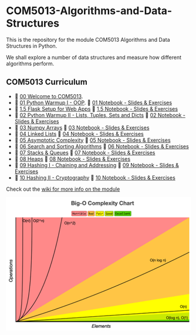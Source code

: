 # COM5013-Algorithms-and-Data-Structures
This is the repository for the module COM5013 Algorithms and Data Structures in Python.

We shall explore a number of data structures and measure how different algorithms perform.

## COM5013 Curriculum 
* 🎥 [00 Welcome to COM5013](https://youtu.be/g0u1S87g4_w).  
* 🎥 [01 Python Warmup I - OOP](https://youtu.be/Kl7fp7k4jPE?si=twyQjh9m-sXXNRuG). 📝 [01 Notebook - Slides & Exercises](https://github.com/NicholasDay1992/COM5013-Algorithms-and-Data-Structures/blob/main/01%20Python%20Warmup/01%20Python%20Basics%20to%20OOP.ipynb)   
* 🎥 [1.5 Flask Setup for Web Apps](https://youtu.be/JWb-m8rSND0) 📝 [1.5 Notebook - Slides & Exercises](https://github.com/NicholasDay1992/COM5013-Algorithms-and-Data-Structures/blob/main/01%20Python%20Warmup/01%20Python%20Flask.ipynb)  
* 🎥 [02 Python Warmup II - Lists, Tuples, Sets and Dicts](https://youtu.be/S716xMF15Ec) 📝 [02 Notebook - Slides & Exercises](https://github.com/NicholasDay1992/COM5013-Algorithms-and-Data-Structures/blob/main/02%20Python%20Lists%2C%20Tuples%2C%20Sets%2C%20Dicts/02%20Python%20Data%20Structures.ipynb) 
* 🎥 [03 Numpy Arrays](https://youtu.be/bSMg7RFFrGA) 📝 [03 Notebook - Slides & Exercises](https://github.com/NicholasDay1992/COM5013-Algorithms-and-Data-Structures/blob/main/03%20Numpy%20Arrays/03%20Python%20Numpy.ipynb)  
* 🎥 [04 Linked Lists](https://youtu.be/w0oxcxj770o) 📝 [04 Notebook - Slides & Exercises](https://github.com/NicholasDay1992/COM5013-Algorithms-and-Data-Structures/blob/main/04%20Nodes%20and%20Linked%20Lists/04%20Python%20Linked%20Lists.ipynb)
* 🎥 [05 Asymptotic Complexity](https://youtu.be/rtUw8I6_Nvc) 📝 [05 Notebook - Slides & Exercises](https://github.com/NicholasDay1992/COM5013-Algorithms-and-Data-Structures/blob/main/05%20Big%20O%20Notation/05%20Asymptotic%20Notation.ipynb) 
* 🎥 [06 Search and Sorting Algorithms](https://youtu.be/EDlga-vpp4I) 📝 [06 Notebook - Slides & Exercises](https://github.com/NicholasDay1992/COM5013-Algorithms-and-Data-Structures/blob/main/06%20Sort%20and%20Search/06%20Search%20and%20Sort%20Algorithms.ipynb)
* 🎥 [07 Stacks & Queues](https://youtu.be/XjsJQgED23w) 📝 [07 Notebook - Slides & Exercises](https://github.com/NicholasDay1992/COM5013-Algorithms-and-Data-Structures/blob/main/07%20Stacks%20and%20Queues/07%20Stacks%20and%20Queues.ipynb)
* 🎥 [08 Heaps](https://youtu.be/ACNCyCbc3dc) 📝 [08 Notebook - Slides & Exercises](https://github.com/NicholasDay1992/COM5013-Algorithms-and-Data-Structures/blob/main/08%20Heaps/08%20Heaps.ipynb)
* 🎥 [09 Hashing I - Chaining and Addressing](https://youtu.be/hWrMPeXrzaU)  📝 [09 Notebook - Slides & Exercises](https://github.com/NicholasDay1992/COM5013-Algorithms-and-Data-Structures/blob/main/09%20Hashing%20and%20Collisions/09%20Hashing%20and%20Collisions.ipynb)
* 🎥 [10 Hashing II - Cryptography](https://youtu.be/foYsAZMCsQo) 📝 [10 Notebook - Slides & Exercises](https://github.com/NicholasDay1992/COM5013-Algorithms-and-Data-Structures/blob/main/10%20Cryptographic%20Hashing/10%20Cryptographic%20Hashing.ipynb)

Check out the [wiki for more info on the module](https://github.com/NicholasDay1992/COM5013-Algorithms-and-Data-Structures/wiki/Home/)

![Big O notation](https://github.com/NicholasDay1992/CO536-Algorithms-and-Data-Structures/blob/main/images/Big%20O%20Diagram.jpg)
